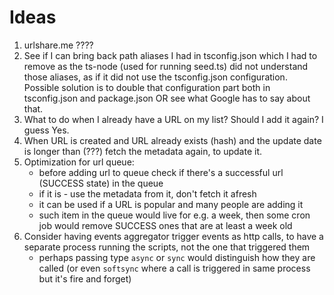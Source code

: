 # Ideas

1. urlshare.me ????
2. See if I can bring back path aliases I had in tsconfig.json which I had to remove as the ts-node (used for running seed.ts) did not understand those aliases, as if it did not use the tsconfig.json configuration. Possible solution is to double that configuration part both in tsconfig.json and package.json OR see what Google has to say about that.
3. What to do when I already have a URL on my list? Should I add it again? I guess Yes.
4. When URL is created and URL already exists (hash) and the update date is longer than (???) fetch the metadata again, to update it.
5. Optimization for url queue:
   - before adding url to queue check if there's a successful url (SUCCESS state) in the queue
   - if it is - use the metadata from it, don't fetch it afresh
   - it can be used if a URL is popular and many people are adding it
   - such item in the queue would live for e.g. a week, then some cron job would remove SUCCESS ones that are at least a week old
6. Consider having events aggregator trigger events as http calls, to have a separate process running the scripts, not the one that triggered them
   - perhaps passing type `async` or `sync` would distinguish how they are called (or even `softsync` where a call is triggered in same process but it's fire and forget)
